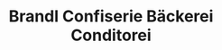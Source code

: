 ---
title: "Brandl Confiserie Bäckerei Conditorei"
url: /basel/brandl-confiserie-baeckerei-conditorei/
shop: Bäckerei
---